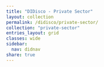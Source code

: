 ```yaml
---
title: "DIDisco - Private Sector"
layout: collection
permalink: /didisco/private-sector/
collection: "private-sector"
entries_layout: grid
classes: wide
sidebar:
  nav: didnav
share: true
---
```

